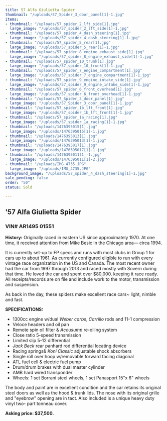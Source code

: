 ```yaml
---
title: 57 Alfa Giulietta Spider
thumbnail: "/uploads/57_Spider_3_door_panel[1]-1.jpg"
items:
- thumbnail: "/uploads/57_spider_2_lft_side[1].jpg"
  large_image: "/uploads/57_spider_2_lft_side[1]-1.jpg"
- thumbnail: "/uploads/57_spider_4_dash_steering[1].jpg"
  large_image: "/uploads/57_spider_4_dash_steering[1]-1.jpg"
- thumbnail: "/uploads/57_spider_5_rear[1].jpg"
  large_image: "/uploads/57_spider_5_rear[1]-1.jpg"
- thumbnail: "/uploads/57_spider_8_engine_exhaust_side[1].jpg"
  large_image: "/uploads/57_spider_8_engine_exhaust_side[1]-1.jpg"
- thumbnail: "/uploads/57_spider_10_trunk[1].jpg"
  large_image: "/uploads/57_spider_10_trunk[1]-1.jpg"
- thumbnail: "/uploads/57_spider_7_engine_compartment[1].jpg"
  large_image: "/uploads/57_spider_7_engine_compartment[1]-1.jpg"
- thumbnail: "/uploads/57_spider_9_engine_intake_side[1].jpg"
  large_image: "/uploads/57_spider_9_engine_intake_side[1]-1.jpg"
- thumbnail: "/uploads/57_spider_6_front_overhead[1].jpg"
  large_image: "/uploads/57_spider_6_front_overhead[1]-1.jpg"
- thumbnail: "/uploads/57_Spider_3_door_panel[1].jpg"
  large_image: "/uploads/57_Spider_3_door_panel[1]-1.jpg"
- thumbnail: "/uploads/57_spider_1b_lft_front[1].jpg"
  large_image: "/uploads/57_spider_1b_lft_front[1]-1.jpg"
- thumbnail: "/uploads/57_spider_1a_racing[1].jpg"
  large_image: "/uploads/57_spider_1a_racing[1]-1.jpg"
- thumbnail: "/uploads/1476395015[1].jpg"
  large_image: "/uploads/1476395015[1]-1.jpg"
- thumbnail: "/uploads/1476395013[1].jpg"
  large_image: "/uploads/1476395013[1]-1.jpg"
- thumbnail: "/uploads/1476395017[1].jpg"
  large_image: "/uploads/1476395017[1]-1.jpg"
- thumbnail: "/uploads/1476395011[1]-1.jpg"
  large_image: "/uploads/1476395011[1]-2.jpg"
- thumbnail: "/uploads/IMG_4735.JPG"
  large_image: "/uploads/IMG_4735.JPG"
background_image: "/uploads/57_spider_4_dash_steering[1]-1.jpg"
sale_pending: false
order: "50"
status: Sold

---
```

## '57 Alfa Giulietta Spider

### VIN# AR1495 01551

**History:** Originally raced in eastern US since approximately 1970. At one time, it received attention from Mike Besic in the Chicago area–– circa 1994.

It is currently set-up to FP specs and runs with most clubs in Group 1 for cars up to about 1961. As currently configured eligible to run with every vintage race organization in the US and Canada. The most recent owner had the car from 1997 through 2013 and raced mostly with Sovern during that time.  He loved the car and spent over $80,000. keeping it race ready. All receipts/records are on file and include work to the motor, transmission and suspension. 

As back in the day, these spiders make excellent race cars\~ light, nimble and fast.

**SPECIFICATIONS:**

* 1300cc engine w/dual _Weber carbs_, _Carrillo_ rods and 11-1 compression
* Veloce headers and oil pan
* Remote spin oil filter & _Accusump_ re-oiling system
* Close ratio 5-speed transmission
* Limited slip 5-12 differential
* _Jack Beck_ rear panhard rod differential locating device
* Racing springs& _Koni Classic_ adjustable shock absorbers
* Single roll over hoop w/removable forward facing diagonal
* ATL fuel cell & electric fuel pump
* Drum/drum brakes with dual master cylinder
* AMB hard wired transponder
* Wheels: 1 set Borrani steel wheels, 1 set Panasport 15"x 6" wheels

The body and paint are in excellent condition and the car retains its original steel doors as well as the hood & trunk lids. The nose with its original grille and "eyebrow" opening are in tact. Also included is a unique heavy duty vinyl two- part tonneau cover.

**Asking price: $37,500.**